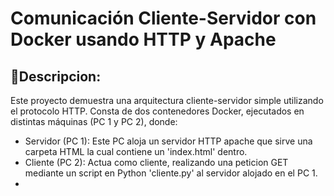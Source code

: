 # Comunicación Cliente-Servidor con Docker usando HTTP y Apache
## 📌Descripcion:
Este proyecto demuestra una arquitectura cliente-servidor simple utilizando el protocolo HTTP. Consta de dos contenedores Docker, ejecutados en distintas máquinas (PC 1 y PC 2), donde:
- Servidor (PC 1): Este PC aloja un servidor HTTP apache que sirve una carpeta HTML la cual contiene un 'index.html' dentro.
- Cliente (PC 2): Actua como cliente, realizando una peticion GET mediante un script en Python 'cliente.py' al servidor alojado en el PC 1.
- 
